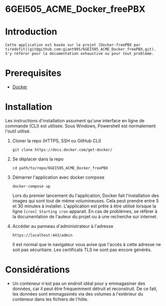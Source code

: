 # 6GEI505_ACME_Docker_freePBX

# Introduction
    Cette application est basée sur le projet [Docker-freePBX par tiredofit](git@github.com:giant995/6GEI505_ACME_Docker_freePBX.git). S'y référer pour la documentation exhaustive ou pour tout problème.

# Prerequisites

- [Docker](https://docs.docker.com/get-docker/)

# Installation
Les instructions d'installation assument qu'une interface en ligne de commande  (CLI) est utilisée. Sous Windows, Powershell est normalement l'outil utilisé.

1. Cloner la repo (HTTPS, SSH ou GitHub CLI)

    `git clone https://docs.docker.com/get-docker/`

1. Se déplacer dans la repo
    
    `cd path/to/repo/6GEI505_ACME_Docker_freePBX`

1. Démarrer l'application avec docker compose

    `docker-compose up`
    
    Lors du premier lancement du l'application, Docker fait l'installation des images qui sont tout de même volumineuses. Cela peut prendre entre 5 et 30 minutes à installer. L'application est prête à être utilisé lorsque la ligne `[cron] Starting cron` apparait. En cas de problèmes, se référer à la documentation de l'auteur du projet ou à une recherche sur internet.

1. Accéder au panneau d'administrateur à l'adresse

    `https://localhost:443/admin`
    
    Il est normal que le navigateur vous avise que l'accès à cette adresse ne soit pas sécuritaire. Les certificats TLS ne sont pas encore générés.
    
# Considérations
- Un conteneur n'est pas un endroit idéal pour y emmagasiner des données, car il peut être fréquemment détruit et reconstruit. De ce fait, les données sont emmagasinés via des volumes à l'extérieur du conteneur dans les fichiers de l'hôte.
